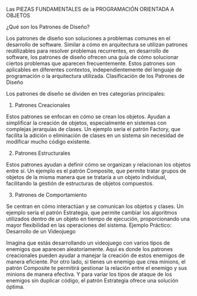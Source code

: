 Las PIEZAS FUNDAMENTALES de la PROGRAMACIÓN ORIENTADA A OBJETOS

¿Qué son los Patrones de Diseño?

Los patrones de diseño son soluciones a problemas comunes en el desarrollo de software. Similar a cómo en arquitectura se utilizan patrones reutilizables para resolver problemas recurrentes, en desarrollo de software, los patrones de diseño ofrecen una guía de cómo solucionar ciertos problemas que aparecen frecuentemente. Estos patrones son aplicables en diferentes contextos, independientemente del lenguaje de programación o la arquitectura utilizada.
Clasificación de los Patrones de Diseño

Los patrones de diseño se dividen en tres categorías principales:

1. Patrones Creacionales

Estos patrones se enfocan en cómo se crean los objetos. Ayudan a simplificar la creación de objetos, especialmente en sistemas con complejas jerarquías de clases. Un ejemplo sería el patrón Factory, que facilita la adición o eliminación de clases en un sistema sin necesidad de modificar mucho código existente.

2. Patrones Estructurales

Estos patrones ayudan a definir cómo se organizan y relacionan los objetos entre sí. Un ejemplo es el patrón Composite, que permite tratar grupos de objetos de la misma manera que se trataría a un objeto individual, facilitando la gestión de estructuras de objetos compuestos.

3. Patrones de Comportamiento

Se centran en cómo interactúan y se comunican los objetos y clases. Un ejemplo sería el patrón Estrategia, que permite cambiar los algoritmos utilizados dentro de un objeto en tiempo de ejecución, proporcionando una mayor flexibilidad en las operaciones del sistema.
Ejemplo Práctico: Desarrollo de un Videojuego

Imagina que estás desarrollando un videojuego con varios tipos de enemigos que aparecen aleatoriamente. Aquí es donde los patrones creacionales pueden ayudar a manejar la creación de estos enemigos de manera eficiente. Por otro lado, si tienes un enemigo que crea minions, el patrón Composite te permitirá gestionar la relación entre el enemigo y sus minions de manera efectiva. Y para variar los tipos de ataque de los enemigos sin duplicar código, el patrón Estrategia ofrece una solución óptima.
